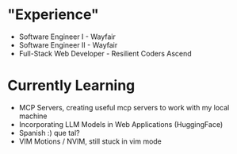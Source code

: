 # "Experience"

- Software Engineer I - Wayfair
- Software Engineer II - Wayfair
- Full-Stack Web Developer - Resilient Coders Ascend

# Currently Learning

- MCP Servers, creating useful mcp servers to work with my local machine
- Incorporating LLM Models in Web Applications (HuggingFace)
- Spanish :) que tal?
- VIM Motions / NVIM, still stuck in vim mode
